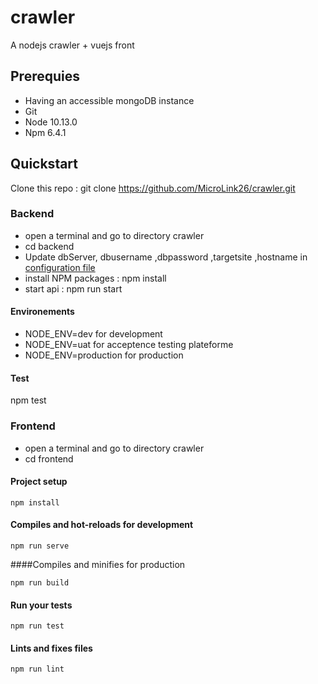 # crawler

A nodejs crawler + vuejs front

## Prerequies

- Having an accessible mongoDB instance
- Git
- Node 10.13.0
- Npm 6.4.1

## Quickstart

Clone this repo : git clone https://github.com/MicroLink26/crawler.git

### Backend

- open a terminal and go to directory crawler
- cd backend
- Update   dbServer, dbusername ,dbpassword ,targetsite ,hostname  in [configuration file](backend/config/config.js)
- install NPM packages : npm install
- start api : npm run start

#### Environements

- NODE_ENV=dev for development
- NODE_ENV=uat for acceptence testing plateforme
- NODE_ENV=production for production

#### Test

npm test

### Frontend

- open a terminal and go to directory crawler
- cd frontend

#### Project setup
```
npm install
```

#### Compiles and hot-reloads for development
```
npm run serve
```

####Compiles and minifies for production
```
npm run build
```

#### Run your tests
```
npm run test
```

#### Lints and fixes files
```
npm run lint
```